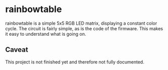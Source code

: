 rainbowtable
============

rainbowtable is a simple 5x5 RGB LED matrix, displaying a constant color cycle.
The circuit is fairly simple, as is the code of the firmware. This makes it easy
to understand what is going on.

Caveat
------

This project is not finished yet and therefore not fully documented.

